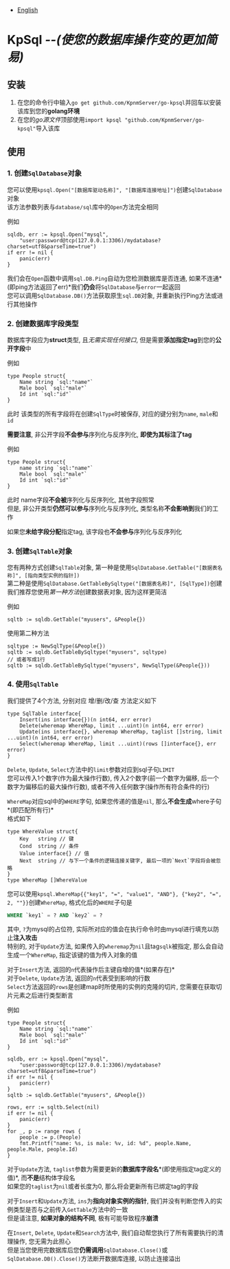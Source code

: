 
- [English](./README_en.MD)

# KpSql *--(使您的数据库操作变的更加简易)*

## 安装

1. 在您的命令行中输入`go get github.com/KpnmServer/go-kpsql`并回车以安装该库到您的**golang环境**
2. 在您的*go源文件*顶部使用`import kpsql "github.com/KpnmServer/go-kpsql"`导入该库

## 使用

### 1. 创建`SqlDatabase`对象

您可以使用`kpsql.Open("[数据库驱动名称]", "[数据库连接地址]")`创建`SqlDatabase`对象  
该方法参数列表与`database/sql`库中的`Open`方法完全相同

例如
```golang
sqldb, err := kpsql.Open("mysql", 
	"user:password@tcp(127.0.0.1:3306)/mydatabase?charset=utf8&parseTime=true")
if err != nil {
	panic(err)
}
```

我们会在`Open`函数中调用`sql.DB.Ping`自动为您检测数据库是否连通, 如果不连通*(即ping方法返回了err)*我们**仍会**将`SqlDatabase`与`error`一起返回  
您可以调用`SqlDatabase.DB()`方法获取原生`sql.DB`对象, 并重新执行Ping方法或进行其他操作

### 2. 创建数据库字段类型

数据库字段应为**struct**类型, 且*无需实现任何接口*, 但是需要**添加指定tag**到您的**公开字段**中

例如
```golang
type People struct{
	Name string `sql:"name"`
	Male bool `sql:"male"`
	Id int `sql:"id"`
}
```
此时 该类型的所有字段将在创建`SqlType`时被保存, 对应的键分别为`name`, `male`和`id`

**需要注意**, 非公开字段**不会参与**序列化与反序列化, **即使为其标注了tag**

例如
```golang
type People struct{
	name string `sql:"name"`
	Male bool `sql:"male"`
	Id int `sql:"id"`
}
```
此时 name字段**不会被**序列化与反序列化, 其他字段照常  
但是, 非公开类型**仍然可以参与**序列化与反序列化, 类型名称**不会影响到**我们的工作

如果您**未给字段分配**指定tag, 该字段也**不会参与**序列化与反序列化

### 3. 创建`SqlTable`对象

您有两种方式创建`SqlTable`对象, 第一种是使用`SqlDatabase.GetTable("[数据表名称]", [指向类型实例的指针])`  
第二种是使用`SqlDatabase.GetTableBySqltype("[数据表名称]", [SqlType])`创建  
我们推荐您使用*第一种方法*创建数据表对象, 因为这样更简洁

例如
```golang
sqltb := sqldb.GetTable("myusers", &People{})
```
使用第二种方法
```golang
sqltype := NewSqlType(&People{})
sqltb := sqldb.GetTableBySqltype("myusers", sqltype)
// 或者写成1行
sqltb := sqldb.GetTableBySqltype("myusers", NewSqlType(&People{}))
```

### 4. 使用`SqlTable`

我们提供了4个方法, 分别对应 增/删/改/查
方法定义如下
```golang
type SqlTable interface{
	Insert(ins interface{})(n int64, err error)
	Delete(wheremap WhereMap, limit ...uint)(n int64, err error)
	Update(ins interface{}, wheremap WhereMap, taglist []string, limit ...uint)(n int64, err error)
	Select(wheremap WhereMap, limit ...uint)(rows []interface{}, err error)
}
```
`Delete`, `Update`, `Select`方法中的`limit`参数对应到sql子句`LIMIT`  
  您可以传入1个数字(作为最大操作行数), 传入2个数字(前一个数字为偏移, 后一个数字为偏移后的最大操作行数), 或者不传入任何数字(操作所有符合条件的行)  

`WhereMap`对应sql中的`WHERE`字句, 如果您传递的值是`nil`, 那么**不会生成**where子句*(即匹配所有行)*  
格式如下
```golang
type WhereValue struct{
	Key   string // 键
	Cond  string // 条件
	Value interface{} // 值
	Next  string // 与下一个条件的逻辑连接关键字, 最后一项的`Next`字段将会被忽略
}
type WhereMap []WhereValue
```
您可以使用`kpsql.WhereMap{{"key1", "=", "value1", "AND"}, {"key2", "=", 2, ""}}`创建`WhereMap`, 格式化后的`WHERE`子句是
```sql
WHERE `key1` = ? AND `key2` = ?
```
其中, `?`为mysql的占位符, 实际所对应的值会在执行命令时由mysql进行填充以防止**注入攻击**  
特别的, 对于`Update`方法, 如果传入的`wheremap`为`nil`且tag`sqlk`被指定, 那么会自动生成一个`WhereMap`, 指定该键的值为传入对象的值

对于`Insert`方法, 返回的`n`代表操作后主键自增的值*(如果存在)*  
对于`Delete`, `Update`方法, 返回的`n`代表受到影响的行数  
`Select`方法返回的`rows`是创建map时所使用的实例的克隆的切片, 您需要在获取切片元素之后进行类型断言

例如
```golang
type People struct{
	Name string `sql:"name"`
	Male bool `sql:"male"`
	Id int `sql:"id"`
}

sqldb, err := kpsql.Open("mysql", 
	"user:password@tcp(127.0.0.1:3306)/mydatabase?charset=utf8&parseTime=true")
if err != nil {
	panic(err)
}
sqltb := sqldb.GetTable("myusers", &People{})

rows, err := sqltb.Select(nil)
if err != nil {
	panic(err)
}
for _, p := range rows {
	people := p.(People)
	fmt.Printf("name: %s, is male: %v, id: %d", people.Name, people.Male, people.Id)
}
```

对于`Update`方法, `taglist`参数为需要更新的**数据库字段名***(即使用指定tag定义的值)*, 而**不是**结构体字段名  
  如果您的`taglist`为`nil`或者长度为0, 那么将会更新所有已绑定tag的字段

对于`Insert`和`Update`方法, `ins`为**指向对象实例的指针**, 我们并没有判断您传入的实例类型是否与之前传入`GetTable`方法中的一致  
  但是请注意, **如果对象的结构不同**, 极有可能导致程序**崩溃**

在`Insert`, `Delete`, `Update`和`Search`方法中, 我们自动帮您执行了所有需要执行的清理操作, 您无需为此担心  
  但是当您使用完数据库后您**仍需调用**`SqlDatabase.Close()`或`SqlDatabase.DB().Close()`方法断开数据库连接, 以防止连接溢出
